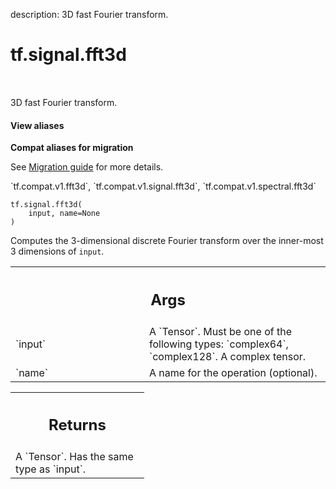 description: 3D fast Fourier transform.

<div itemscope itemtype="http://developers.google.com/ReferenceObject">
<meta itemprop="name" content="tf.signal.fft3d" />
<meta itemprop="path" content="Stable" />
</div>

# tf.signal.fft3d

<!-- Insert buttons and diff -->

<table class="tfo-notebook-buttons tfo-api nocontent" align="left">

</table>



3D fast Fourier transform.

<section class="expandable">
  <h4 class="showalways">View aliases</h4>
  <p>
<b>Compat aliases for migration</b>
<p>See
<a href="https://www.tensorflow.org/guide/migrate">Migration guide</a> for
more details.</p>
<p>`tf.compat.v1.fft3d`, `tf.compat.v1.signal.fft3d`, `tf.compat.v1.spectral.fft3d`</p>
</p>
</section>

<pre class="devsite-click-to-copy prettyprint lang-py tfo-signature-link">
<code>tf.signal.fft3d(
    input, name=None
)
</code></pre>



<!-- Placeholder for "Used in" -->

Computes the 3-dimensional discrete Fourier transform over the inner-most 3
dimensions of `input`.

<!-- Tabular view -->
 <table class="responsive fixed orange">
<colgroup><col width="214px"><col></colgroup>
<tr><th colspan="2"><h2 class="add-link">Args</h2></th></tr>

<tr>
<td>
`input`
</td>
<td>
A `Tensor`. Must be one of the following types: `complex64`, `complex128`.
A complex tensor.
</td>
</tr><tr>
<td>
`name`
</td>
<td>
A name for the operation (optional).
</td>
</tr>
</table>



<!-- Tabular view -->
 <table class="responsive fixed orange">
<colgroup><col width="214px"><col></colgroup>
<tr><th colspan="2"><h2 class="add-link">Returns</h2></th></tr>
<tr class="alt">
<td colspan="2">
A `Tensor`. Has the same type as `input`.
</td>
</tr>

</table>

